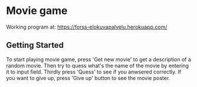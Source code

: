# Movie game

Working program at: https://forss-elokuvapalvelu.herokuapp.com/

## Getting Started

To start playing movie game, press 'Get new movie' to get a description of a random movie. Then try to quess what's the name of the movie by entering it to input field. Thirdly press 'Quess' to see if you anwsered correctly. If you want to give up, press 'Give up' button to see the movie poster.